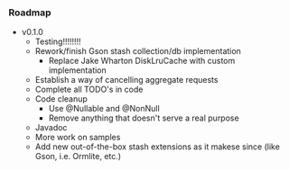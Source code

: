 ### Roadmap ###
* v0.1.0
    * Testing!!!!!!!!
    * Rework/finish Gson stash collection/db implementation
        * Replace Jake Wharton DiskLruCache with custom implementation
    * Establish a way of cancelling aggregate requests
    * Complete all TODO's in code
    * Code cleanup
        * Use @Nullable and @NonNull
        * Remove anything that doesn't serve a real purpose
    * Javadoc
    * More work on samples
    * Add new out-of-the-box stash extensions as it makese since (like Gson, i.e. Ormlite, etc.)
